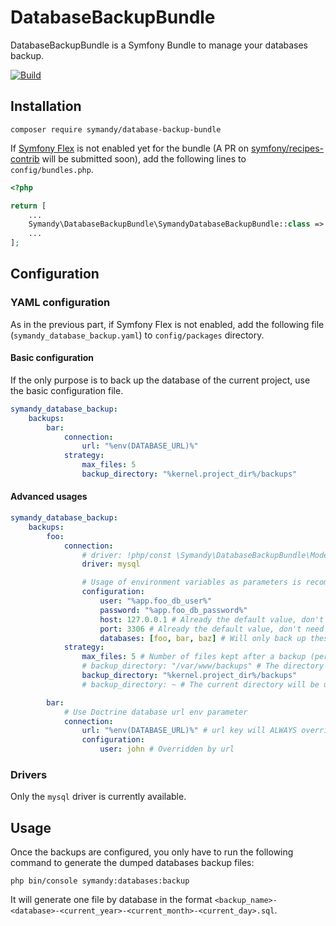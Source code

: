 # DatabaseBackupBundle

DatabaseBackupBundle is a Symfony Bundle to manage your databases backup.  

[![Build](https://github.com/Symandy/DatabaseBackupBundle/actions/workflows/build.yml/badge.svg?branch=main)](https://github.com/Symandy/DatabaseBackupBundle/actions/workflows/build.yml)

## Installation

```shell
composer require symandy/database-backup-bundle
```

If [Symfony Flex](https://github.com/symfony/flex) is not enabled yet for the bundle (A PR on 
[symfony/recipes-contrib](https://github.com/symfony/recipes-contrib) will be submitted soon), add the following lines
to `config/bundles.php`.

```php 
<?php

return [
    ...
    Symandy\DatabaseBackupBundle\SymandyDatabaseBackupBundle::class => ['all' => true],
    ...
];
```

## Configuration

### YAML configuration
As in the previous part, if Symfony Flex is not enabled, add the following file (`symandy_database_backup.yaml`) 
to `config/packages` directory.

#### Basic configuration
If the only purpose is to back up the database of the current project, use the basic configuration file.

```yaml
symandy_database_backup:
    backups:
        bar:
            connection:
                url: "%env(DATABASE_URL)%"
            strategy:
                max_files: 5
                backup_directory: "%kernel.project_dir%/backups"
```

#### Advanced usages
```yaml
symandy_database_backup:
    backups:
        foo:
            connection:
                # driver: !php/const \Symandy\DatabaseBackupBundle\Model\ConnectionDriver::MySQL
                driver: mysql

                # Usage of environment variables as parameters is recommended for connections configuration
                configuration:
                    user: "%app.foo_db_user%"
                    password: "%app.foo_db_password%"
                    host: 127.0.0.1 # Already the default value, don't need to be added
                    port: 3306 # Already the default value, don't need to be added
                    databases: [foo, bar, baz] # Will only back up these databases
            strategy:
                max_files: 5 # Number of files kept after a backup (per database)
                # backup_directory: "/var/www/backups" # The directory must be created and must have the right permissions
                backup_directory: "%kernel.project_dir%/backups"
                # backup_directory: ~ # The current directory will be used if no value is passed

        bar:
            # Use Doctrine database url env parameter 
            connection:
                url: "%env(DATABASE_URL)%" # url key will ALWAYS override array configuration  
                configuration:
                    user: john # Overridden by url
```

### Drivers

Only the `mysql` driver is currently available.

## Usage
Once the backups are configured, you only have to run the following command to generate the dumped databases backup files:

```shell
php bin/console symandy:databases:backup
```

It will generate one file by database in the format `<backup_name>-<database>-<current_year>-<current_month>-<current_day>.sql`.
